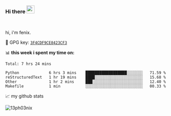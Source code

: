 ### Hi there <img src="https://media.giphy.com/media/hvRJCLFzcasrR4ia7z/giphy.gif" width="25px">

<br />

hi, i'm fenix.

:key: GPG key: [`3F4CDF9CE8423CF3`](https://github.com/13ph03nix.gpg)


📊 **this week i spent my time on:**
<!--START_SECTION:waka-->
```text
Total: 7 hrs 24 mins

Python             6 hrs 3 mins    ██████████████████░░░░░░░   71.59 % 
reStructuredText   1 hr 19 mins    ████░░░░░░░░░░░░░░░░░░░░░   15.68 % 
Other              1 hr 2 mins     ███░░░░░░░░░░░░░░░░░░░░░░   12.40 % 
Makefile           1 min           ░░░░░░░░░░░░░░░░░░░░░░░░░   00.33 % 
```
<!--END_SECTION:waka-->


📈 my github stats

<a>
<img align="center" src="https://github-readme-stats.vercel.app/api?username=13ph03nix&show_icons=true&hide=stars&include_all_commits=true&theme=blueberry" alt="13ph03nix" />
</a>
